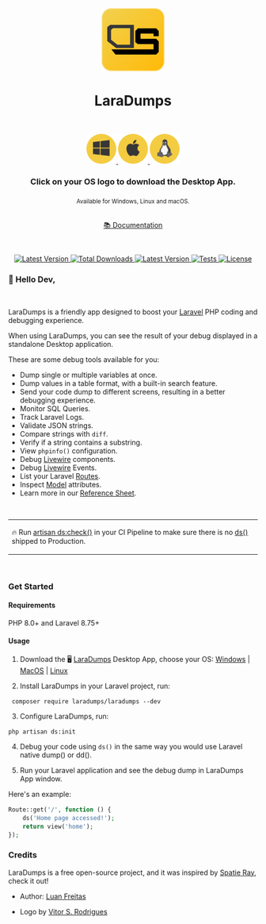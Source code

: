<p align="center">
  <img src="./art/logo.png" height="128" alt="" />
</p>
<h1 align="center">LaraDumps</h1>
<div align="center">
  <br />
  <p align="center">
    <a href="https://github.com/laradumps/app/releases/download/v1.2.2/LaraDumps-Setup-1.2.2.exe">
      <img src="./art/os/windows.png" height="60" alt="LaraDumps Windows App" />
    </a>
    <a href="https://github.com/laradumps/app/releases/download/v1.2.2/LaraDumps-1.2.2.dmg">
      <img src="./art/os/macos.png" height="60" alt="LaraDumps MacOS App" />
    </a>
    <a href="https://github.com/laradumps/app/releases/download/v1.2.2/LaraDumps-1.2.2.AppImage">
      <img src="./art/os/linux.png" height="60" alt="LaraDumps Linux App" />
    </a>
  </p>
  <h3>Click on your OS logo to download the Desktop App.</h3>
  <sub>Available for Windows, Linux and macOS.</sub>
  <br />
  <br />
  <p>
    <a href="https://laradumps.dev"> 📚 Documentation </a>
  </p>
</div>
 <br/>
<div align="center">
  <p align="center">
    <a href="https://packagist.org/packages/laradumps/laradumps">
      <img alt="Latest Version" src="https://img.shields.io/static/v1?label=laravel&message=%E2%89%A58.0&color=0078BE&logo=laravel&style=flat-square">
    </a>
    <a href="https://packagist.org/packages/laradumps/laradumps">
      <img alt="Total Downloads" src="https://img.shields.io/packagist/dt/laradumps/laradumps">
    </a>
    <a href="https://packagist.org/packages/laradumps/laradumps">
      <img alt="Latest Version" src="https://img.shields.io/packagist/v/laradumps/laradumps">
    </a>
    <a href="https://github.com/laradumps/laradumps/actions">
        <img alt="Tests" src="https://github.com/laradumps/laradumps/workflows/LaraDumps%20Tests/badge.svg" />
    </a>
    <a href="https://packagist.org/packages/laradumps/laradumps">
      <img alt="License" src="https://img.shields.io/github/license/laradumps/laradumps">
    </a>
  </p>
</div>

### 👋 Hello Dev,

<br/>

LaraDumps is a friendly app designed to boost your [Laravel](https://larvel.com/) PHP coding and debugging experience.

When using LaraDumps, you can see the result of your debug displayed in a standalone Desktop application.

These are some debug tools available for you:

- Dump single or multiple variables at once.
- Dump values in a table format, with a built-in search feature.
- Send your code dump to different screens, resulting in a better debugging experience.
- Monitor SQL Queries.
- Track Laravel Logs.
- Validate JSON strings.
- Compare strings with `diff`.
- Verify if a string contains a substring.
- View `phpinfo()` configuration.
- Debug [Livewire](https://laravel-livewire.com) components.
- Debug [Livewire](https://laravel-livewire.com) Events.
- List your Laravel [Routes](https://laravel.com/docs/9.x/routing).
- Inspect [Model](https://laravel.com/docs/9.x/eloquent) attributes.
- Learn more in our [Reference Sheet](https://laradumps.dev/#/laravel/debug/reference-sheet").

<br/>
<table>
  <tr>
    <td>
      <p>🔥 Run <a href="https://laradumps.dev/#/laravel/debug/deploying-to-production" target="_blank">artisan ds:check()</a> in your CI Pipeline to make sure there is no <a href="https://laradumps.dev/#/laravel/debug/reference-sheet" target="_blank">ds()</a> shipped to Production.</p>
    </td>
  </tr>
</table>

<br>

### Get Started

#### Requirements

 PHP 8.0+ and Laravel 8.75+

#### Usage

1. Download the 🖥️ [LaraDumps](https://github.com/laradumps/app) Desktop App, choose your OS: [Windows](https://github.com/laradumps/app/releases/download/v1.2.2/LaraDumps-Setup-1.2.2.exe) | [MacOS](https://github.com/laradumps/app/releases/download/v1.2.2/LaraDumps-1.2.2.dmg)
 | [Linux](https://github.com/laradumps/app/releases/download/v1.2.2/LaraDumps-1.2.2.AppImage)

2. Install LaraDumps in your Laravel project, run:

```shell
 composer require laradumps/laradumps --dev
 ```

3. Configure LaraDumps, run:

```shell
php artisan ds:init
 ```

4. Debug your code using `ds()` in the same way you would use Laravel native dump() or dd().

5. Run your Laravel application and see the debug dump in LaraDumps App window.

Here's an example:

```php
Route::get('/', function () {
    ds('Home page accessed!');
    return view('home');
});
```

### Credits

LaraDumps is a free open-source project, and it was inspired by [Spatie Ray](https://github.com/spatie/ray), check it out!

- Author: [Luan Freitas](https://github.com/luanfreitasdev)

- Logo by [Vitor S. Rodrigues](https://github.com/vs0uz4)
